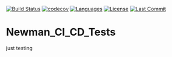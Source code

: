 [![Build Status](https://github.com/Fortunoxx/Newman_CI_CD_Tests/actions/workflows/python-package.yml/badge.svg)](https://github.com/Fortunoxx/Newman_CI_CD_Tests/actions)
[![codecov](https://codecov.io/gh/Fortunoxx/Newman_CI_CD_Tests/branch/main/graph/badge.svg)](https://codecov.io/gh/Fortunoxx/Newman_CI_CD_Tests)
[![Languages](https://img.shields.io/github/languages/top/Fortunoxx/Newman_CI_CD_Tests)](https://github.com/Fortunoxx/Newman_CI_CD_Tests/)
[![License](https://img.shields.io/github/license/Fortunoxx/Newman_CI_CD_Tests)](https://github.com/Fortunoxx/Newman_CI_CD_Tests/blob/main/LICENSE)
[![Last Commit](https://img.shields.io/github/last-commit/Fortunoxx/Newman_CI_CD_Tests)](https://github.com/Fortunoxx/Newman_CI_CD_Tests/)

# Newman_CI_CD_Tests
just testing
